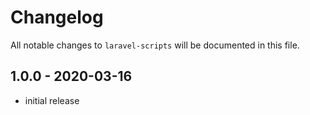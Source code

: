 # Changelog

All notable changes to `laravel-scripts` will be documented in this file.

## 1.0.0 - 2020-03-16

- initial release
